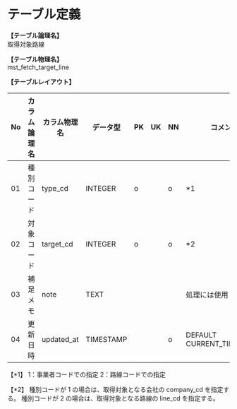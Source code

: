 # テーブル定義

**【テーブル論理名】**  
取得対象路線

**【テーブル物理名】**  
mst_fetch_target_line

**【テーブルレイアウト】**  

| No  | カラム論理名 | カラム物理名 | データ型  | PK  | UK  | NN  |         コメント          |
| --- | ------------ | ------------ | --------- | --- | --- | --- | ------------------------- |
| 01  | 種別コード   | type_cd      | INTEGER   | o   |     | o   | *1                        |
| 02  | 対象コード   | target_cd    | INTEGER   | o   |     | o   | *2                        |
| 03  | 補足メモ     | note         | TEXT      |     |     |     | 処理には使用しない        |
| 04  | 更新日時     | updated_at   | TIMESTAMP |     |     | o   | DEFAULT CURRENT_TIMESTAMP |


【*1】
1：事業者コードでの指定
2：路線コードでの指定

【*2】
種別コードが 1 の場合は、取得対象となる会社の company_cd を指定する。
種別コードが 2 の場合は、取得対象となる路線の line_cd を指定する。



